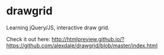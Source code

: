 # drawgrid
Learning jQuery/JS, interactive draw grid.

Check it out here: http://htmlpreview.github.io/?https://github.com/alexdale/drawgrid/blob/master/index.html
